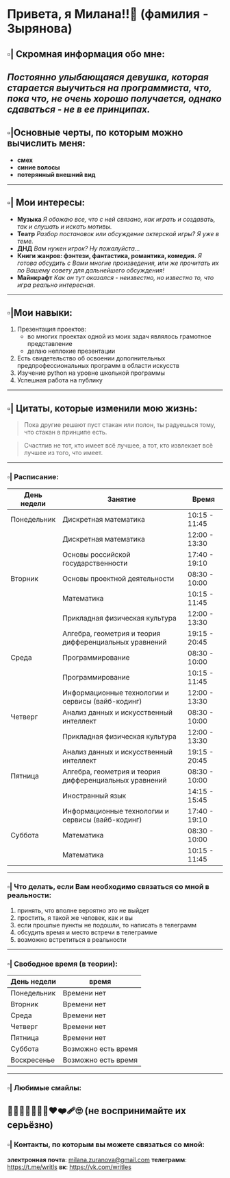 # Привета, я Милана!!🤏 (фамилия - Зырянова)



## ▫️| Скромная информация обо мне:
_Постоянно улыбающаяся девушка, которая старается выучиться на программиста, что, пока что, не очень хорошо получается, однако сдаваться - не в ее принципах._
---

## ▫️|Основные черты, по которым можно вычислить меня:
- **смех**
- **синие волосы**
- **потерянный внешний вид**
---

## ▫️| Мои интересы:
- **Музыка**
_Я обожаю все, что с ней связано, как играть и создавать, так и слушать и искать мотивы._
- **Театр**
_Разбор постановок или обсуждение актерской игры? Я уже в теме._
- **ДНД**
_Вам нужен игрок? Ну пожалуйста..._
- **Книги жанров: фэнтези, фантастика, романтика, комедия.**
_Я готова обсудить с Вами многие произведения, или же прочитать их по Вашему совету для дальнейшего обсуждения!_
- **Майнкрафт**
_Как он тут оказался - неизвестно, но известно то, что игра реально интересная._
---

## ▫️|Мои навыки:
1. Презентация проектов:
   - во многих проектах одной из моих задач являлось грамотное представление
   - делаю неплохие презентации
2. Есть свидетельство об освоении дополнительных предпрофессиональных программ в области искусств
3. Изучение python на уровне школьной программы
4. Успешная работа на публику
---

## ▫️| Цитаты, которые изменили мою жизнь:
> Пока другие решают пуст стакан или полон, ты радуешься тому, что стакан в принципе есть.

> Счастлив не тот, кто имеет всё лучшее, а тот, кто извлекает всё лучшее из того, что имеет.
---

### ▫️| Расписание:
| День недели | Занятие | Время |
|-------------|-------------|---------------------|
|Понедельник|Дискретная математика|10:15 - 11:45|
||Дискретная математика|12:00 - 13:30|
||Основы российской государственности|17:40 - 19:10|
|Вторник|Основы проектной деятельности|08:30 - 10:00|
||Математика|10:15 - 11:45|
||Прикладная физическая культура|12:00 - 13:30|
||Алгебра, геометрия и теория дифференциальных уравнений|19:15 - 20:45|
|Среда|Программирование|08:30 - 10:00|
||Программирование|10:15 - 11:45|
||Информационные технологии и сервисы (вайб-кодинг)|12:00 - 13:30|
|Четверг|Анализ данных и искусственный интеллект|08:30 - 10:00|
||Прикладная физическая культура|12:00 - 13:30|
||Анализ данных и искусственный интеллект|19:15 - 20:45|
|Пятница|Алгебра, геометрия и теория дифференциальных уравнений|08:30 - 10:00|
||Иностранный язык|14:15 - 15:45|
||Информационные технологии и сервисы (вайб-кодинг)|17:40 - 19:10|
|Суббота|Математика|08:30 - 10:00|
||Математика|10:15 - 11:45|
---

### ▫️| Что делать, если Вам необходимо связаться со мной в реальности:
1. принять, что вполне вероятно это не выйдет
2. простить, я такой же человек, как и вы
3. если прошлые пункты не подошли, то написать в телеграмм
4. обсудить время и место встречи в телеграмме
5. возможно встретиться в реальности
---

### ▫️| Свободное время (в теории):
|День недели|время|
|-------------|-------------|
|Понедельник|Времени нет|
|Вторник|Времени нет|
|Среда|Времени нет|
|Четверг|Времени нет|
|Пятница|Времени нет|
|Суббота|Возможно есть время|
|Воскресенье|Возможно есть время|
---

### ▫️| Любимые смайлы:
🤏💜😭🙏🤓😇😃❤❤‍🩹🙄
(не воспринимайте их серьëзно)
---

### ▫️| Контакты, по которым вы можете связаться со мной:
**электронная почта**: milana.zuranova@gmail.com
**телеграмм**: https://t.me/writls
**вк**: https://vk.com/writles
